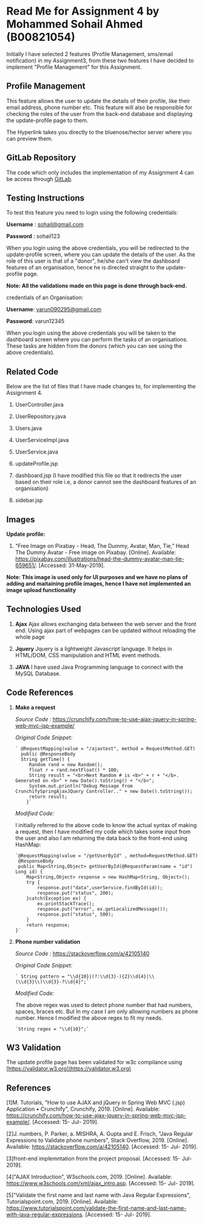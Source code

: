 # Read Me for Assignment 4 by Mohammed Sohail Ahmed (B00821054)

Initially I have selected 2 features (Profile Management, sms/email notification) in my Assignment3, from these two features I have decided to implement "Profile Management" for this Assignment.

## Profile Management

This feature allows the user to update the details of their profile, like their email address, phone number etc. This feature will also be responsible for checking the roles of the user from the back-end database and displaying the update-profile page to them.

The Hyperlink takes you directly to the bluenose/hector server where you can preview them.

## GitLab Repository

The code which only includes the implementation of my Assignment 4 can be access through [GitLab](https://git.cs.dal.ca/mahagaokar/Group14_TechGoons/edit/Assignment4_Sohail_Mohammed/).

## Testing Instructions

To test this feature you need to login using the following credentials:

**Username** : sohail@gmail.com

**Password** : sohail123

When you login using the above credentials, you will be redirected to the update-profile screen, where you can update the details of the user. As the role of this user is that of a "donor", he/she can't view the dashboard features of an organisation, hence he is directed straight to the update-profile page.

**Note: All the validations made on this page is done through back-end.**

credentials of an Organisation:

**Username**: varun090295@gmail.com

**Password**: varun12345

When you login using the above credentials you will be taken to the dashboard screen where you can perform the tasks of an organisations. These tasks are hidden from the donors (which you can see using the above credentials).

## Related Code

Below are the list of files that I have made changes to, for implementing the Assignment 4.

1. UserController.java

2. UserRepository.java

3. Users.java

4. UserServiceImpl.java

5. UserService.java

6. updateProfile.jsp

7. dashboard.jsp (I have modified this file so that it redirects the user based on their role i.e, a donor cannot see the dashboard features of an organisation)

8. sidebar.jsp


## Images

**Update profile:**
1. “Free Image on Pixabay - Head, The Dummy, Avatar, Man, Tie,” Head The Dummy Avatar - Free image on Pixabay. [Online]. Available: https://pixabay.com/illustrations/head-the-dummy-avatar-man-tie-659651/. [Accessed: 31-May-2019].

**Note: This image is used only for UI purposes and we have no plans of adding and maitaining profile images, hence I have not implemented an image upload functionality**

## Technologies Used
 1. **Ajax**
   Ajax allows exchanging data between the web server and the front end. Using ajax part of webpages can be updated without reloading the whole page

 2. **Jquery**
    Jquery is a lightweight Javascript language. It helps in HTML/DOM, CSS manipulation and HTML event methods.

 3. **JAVA**
    I have used Java Programming language to connect with the MySQL Database.

## Code References

 1. **Make a request**

    *Source Code :* https://crunchify.com/how-to-use-ajax-jquery-in-spring-web-mvc-jsp-example/


	*Original Code Snippet:*

		` @RequestMapping(value = "/ajaxtest", method = RequestMethod.GET)
          public @ResponseBody
          String getTime() {
             Random rand = new Random();
             float r = rand.nextFloat() * 100;
             String result = "<br>Next Random # is <b>" + r + "</b>. Generated on <b>" + new Date().toString() + "</b>";
             System.out.println("Debug Message from CrunchifySpringAjaxJQuery Controller.." + new Date().toString());
             return result;
            }`

	*Modified Code:*
	
	I initially referred to the above code to know the actual syntax of making a request, then I have modified my code which takes some input from the user and also I am returning the data back to the front-end using HashMap:

	    `@RequestMapping(value = "/getUserById" , method=RequestMethod.GET)
	     @ResponseBody
	     public Map<String,Object> getUserById(@RequestParam(name = "id") Long id) {
		    Map<String,Object> response = new HashMap<String, Object>();
		    try {
			    response.put("data",userService.findById(id));
			    response.put("status", 200);
	    	}catch(Exception ex) {
			    ex.printStackTrace();
			    response.put("error", ex.getLocalizedMessage());
			    response.put("status", 500);
		    }
		    return response;
	    }`

 2. **Phone number validation**

    *Source Code :* https://stackoverflow.com/a/42105140

    *Original Code Snippet:*

		` String pattern = "\\d{10}|(?:\\d{3}-){2}\\d{4}|\\(\\d{3}\\)\\d{3}-?\\d{4}";`

	*Modified Code:*

	The above regex was used to detect phone number that had numbers, spaces, braces etc. But In my case I am only allowing numbers as phone number. Hence I modified the above regex to fit my needs.

	    `String regex = "\\d{10}";`




## W3 Validation
The update profile page has been validated for w3c compilance using [https://validator.w3.org](https://validator.w3.org)


## References

[1]M. Tutorials, "How to use AJAX and jQuery in Spring Web MVC (.jsp) Application • Crunchify", Crunchify, 2019. [Online]. Available: https://crunchify.com/how-to-use-ajax-jquery-in-spring-web-mvc-jsp-example/. [Accessed: 15- Jul- 2019].

[2]J. numbers, P. Parker, a. MISHRA, A. Gupta and E. Frisch, "Java Regular Expressions to Validate phone numbers", Stack Overflow, 2019. [Online]. Available: https://stackoverflow.com/a/42105140. [Accessed: 15- Jul- 2019].

[3]front-end implemntation from the project proposal. [Accessed: 15- Jul- 2019].

[4]"AJAX Introduction", W3schools.com, 2019. [Online]. Available: https://www.w3schools.com/xml/ajax_intro.asp. [Accessed: 15- Jul- 2019].

[5]"Validate the first name and last name with Java Regular Expressions", Tutorialspoint.com, 2019. [Online]. Available: https://www.tutorialspoint.com/validate-the-first-name-and-last-name-with-java-regular-expressions. [Accessed: 15- Jul- 2019].